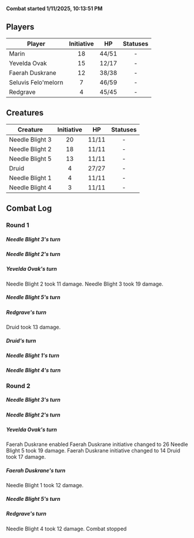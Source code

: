 **Combat started 1/11/2025, 10:13:51 PM**


## Players
| Player | Initiative | HP | Statuses |
| --- | :-: | :-: | :-: |
| Marin | 18 | 44/51 | - |
| Yevelda Ovak | 15 | 12/17 | - |
| Faerah Duskrane | 12 | 38/38 | - |
| Seluvis Felo'melorn | 7 | 46/59 | - |
| Redgrave | 4 | 45/45 | - |
## Creatures
| Creature | Initiative  | HP | Statuses |
| --- | :-: | :-: | :-: |
| Needle Blight 3 | 20 | 11/11 | - |
| Needle Blight 2 | 18 | 11/11 | - |
| Needle Blight 5 | 13 | 11/11 | - |
| Druid | 4 | 27/27 | - |
| Needle Blight 1 | 4 | 11/11 | - |
| Needle Blight 4 | 3 | 11/11 | - |


## Combat Log

### Round 1

##### Needle Blight 3's turn
##### Needle Blight 2's turn
##### Yevelda Ovak's turn
Needle Blight 2 took 11 damage.
Needle Blight 3 took 19 damage.
##### Needle Blight 5's turn
##### Redgrave's turn
Druid took 13 damage.
##### Druid's turn
##### Needle Blight 1's turn
##### Needle Blight 4's turn
### Round 2
##### Needle Blight 3's turn
##### Needle Blight 2's turn
##### Yevelda Ovak's turn
Faerah Duskrane enabled
Faerah Duskrane initiative changed to 26
Needle Blight 5 took 19 damage.
Faerah Duskrane initiative changed to 14
Druid took 17 damage.
##### Faerah Duskrane's turn
Needle Blight 1 took 12 damage.
##### Needle Blight 5's turn
##### Redgrave's turn
Needle Blight 4 took 12 damage.
Combat stopped
